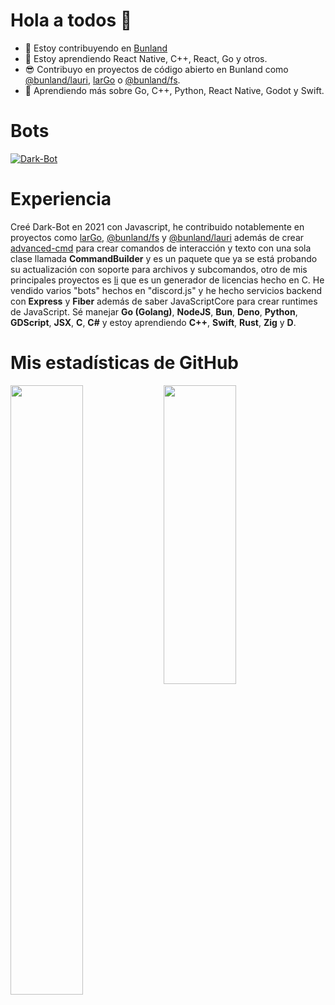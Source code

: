 # Hola a todos 👋


- 🔭 Estoy contribuyendo en <a href="https://github.com/Bunland">Bunland</a>
- 🌱 Estoy aprendiendo React Native, C++, React, Go y otros.
- 😎 Contribuyo en proyectos de código abierto en Bunland como <a href="https://github.com/Bunland/lauri">@bunland/lauri</a>, <a href="https://github.com/Bunland/larGo">larGo</a> o <a href="https://github.com/Bunland/fs">@bunland/fs</a>.
- 🤖 Aprendiendo más sobre Go, C++, Python, React Native, Godot y Swift.


# Bots
<a href="https://discord.com/api/oauth2/authorize?client_id=899466667552309269&permissions=8&scope=bot+applications.commands">
 <img src="https://images-ext-2.discordapp.net/external/3vfkjq7olBlmXwstCBszDj1QwXWGkhZJATSHtzAvOgc/%3Fsize%3D1024/https/cdn.discordapp.com/avatars/899466667552309269/1b9b0c06b9079acb7d36b0b14e0aa823.webp?width=256&height=256" alt="Dark-Bot"> 
</a>

# Experiencia
Creé Dark-Bot en 2021 con Javascript, he contribuido notablemente en proyectos como <a href="https://github.com/Bunland/larGo">larGo</a>, <a href="https://github.com/Bunland/fs">@bunland/fs</a> y <a href="https://github.com/Bunland/lauri">@bunland/lauri</a> además de crear <a href="https://github.com/jeremiasbots/advanced-cmd">advanced-cmd</a> para crear comandos de interacción y texto con una sola clase llamada **CommandBuilder** y es un paquete que ya se está probando su actualización con soporte para archivos y subcomandos, otro de mis principales proyectos es <a href="https://github.com/jeremiasbots/license_generator">li</a> que es un generador de licencias hecho en C. He vendido varios "bots" hechos en "discord.js" y he hecho servicios backend con **Express** y **Fiber** además de saber JavaScriptCore para crear runtimes de JavaScript. Sé manejar **Go (Golang)**, **NodeJS**, **Bun**, **Deno**, **Python**, **GDScript**, **JSX**, **C**, **C#** y estoy aprendiendo **C++**, **Swift**, **Rust**, **Zig** y **D**.

# Mis estadísticas de GitHub
<img src="https://github-readme-stats.vercel.app/api/top-langs/?username=jeremiasbots" align="left" width="48%" height="50%"/>
<img src="https://stats.quira.sh/jeremiasbots/github?theme=dark)](https://quira.sh?utm_source=widgets&utm_campaign=jeremiasbots" width="48%" height="35%"/>
